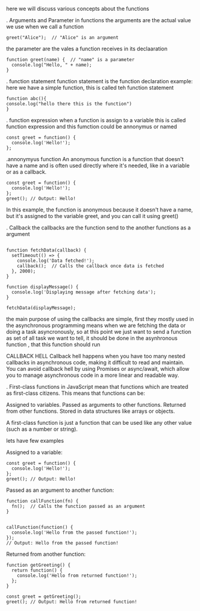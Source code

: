 here we will discuss various concepts about the functions 

. Arguments and Parameter
in functions the arguments are the actual value we use when we call a function
```
greet("Alice");  // "Alice" is an argument
```

the parameter are the vales a function receives in its declaaration
```
function greet(name) {  // "name" is a parameter
  console.log("Hello, " + name);
}

```



. function statement
function statement is the function declaration
example: here we have a simple function, this is called teh function statement
```
function abc(){
console.log("hello there this is the function")
}
```


. function expression
when a function is assign to a variable this is called function expression and this fumction could be annonymus or named
```
const greet = function() {
  console.log('Hello!');
};

```


.annonymyus function
An anonymous function is a function that doesn't have a name and is often used directly where it's needed, like in a variable or as a callback.
```
const greet = function() {
  console.log('Hello!');
};
greet(); // Output: Hello!
```
In this example, the function is anonymous because it doesn't have a name, but it's assigned to the variable greet, and you can call it using greet()









. Callback 
the callbacks are the function send to the another functions as a argument
```

function fetchData(callback) {
  setTimeout(() => {
    console.log('Data fetched!');
    callback();  // Calls the callback once data is fetched
  }, 2000);
}

function displayMessage() {
  console.log('Displaying message after fetching data');
}

fetchData(displayMessage);
```

the main purpose of using the callbacks are simple, first they mostly used in the asynchronous programming means when we are fetching the data or doing a task asyncronously, so at this point we just want to send a function as set of all task we want to tell, it should be done in the asynhronous function , that this function should run 

CALLBACK HELL
Callback hell happens when you have too many nested callbacks in asynchronous code, making it difficult to read and maintain.
You can avoid callback hell by using Promises or async/await, which allow you to manage asynchronous code in a more linear and readable way.

















. First-class functions in JavaScript mean that functions which are treated as first-class citizens. This means that functions can be:

  Assigned to variables.
  Passed as arguments to other functions.
  Returned from other functions.
  Stored in data structures like arrays or objects.

A first-class function is just a function that can be used like any other value (such as a number or string).

lets have few examples

Assigned to a variable:
```
const greet = function() {
  console.log('Hello!');
};
greet(); // Output: Hello!
```

Passed as an argument to another function:
```
function callFunction(fn) {
  fn();  // Calls the function passed as an argument
}


callFunction(function() {
  console.log('Hello from the passed function!');
});
// Output: Hello from the passed function!
```


Returned from another function:
```
function getGreeting() {
  return function() {
    console.log('Hello from returned function!');
  };
}

const greet = getGreeting();
greet(); // Output: Hello from returned function!
```
